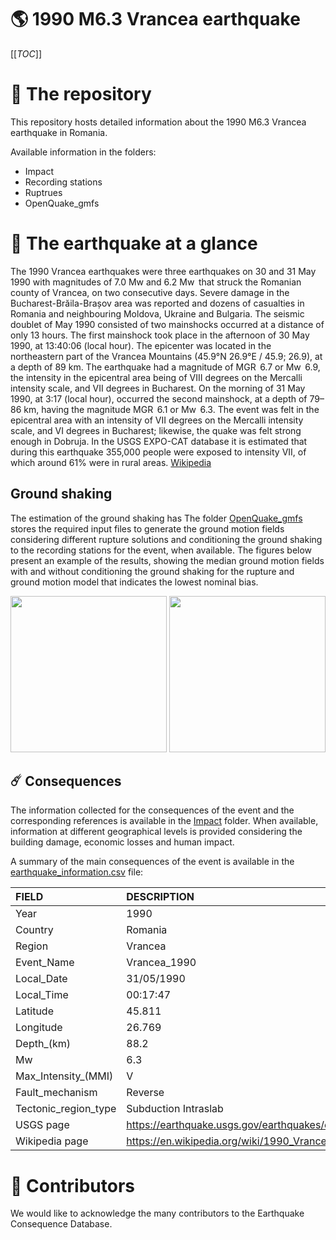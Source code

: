 # 🌎 1990 M6.3 Vrancea earthquake
[[_TOC_]]

# 📂 The repository  

This repository hosts detailed information about the 1990 M6.3 Vrancea earthquake in Romania.

Available information in the folders:

- Impact
- Recording stations
- Ruptrues
- OpenQuake_gmfs 


# 🚀 The earthquake at a glance 

The 1990 Vrancea earthquakes were three earthquakes on 30 and 31 May 1990 with magnitudes of 7.0 Mw and 6.2 Mw  that struck the Romanian county of Vrancea, on two consecutive days. Severe damage in the Bucharest-Brăila-Brașov area was reported and dozens of casualties in Romania and neighbouring Moldova, Ukraine and Bulgaria.
The seismic doublet of May 1990 consisted of two mainshocks occurred at a distance of only 13 hours. The first mainshock took place in the afternoon of 30 May 1990, at 13:40:06 (local hour). The epicenter was located in the northeastern part of the Vrancea Mountains (45.9°N 26.9°E﻿ / 45.9; 26.9), at a depth of 89 km. The earthquake had a magnitude of MGR  6.7 or Mw  6.9, the intensity in the epicentral area being of VIII degrees on the Mercalli intensity scale, and VII degrees in Bucharest. On the morning of 31 May 1990, at 3:17 (local hour), occurred the second mainshock, at a depth of 79–86 km, having the magnitude MGR  6.1 or Mw  6.3. The event was felt in the epicentral area with an intensity of VII degrees on the Mercalli intensity scale, and VI degrees in Bucharest; likewise, the quake was felt strong enough in Dobruja.
In the USGS EXPO-CAT database it is estimated that during this earthquake 355,000 people were exposed to intensity VII, of which around 61% were in rural areas.
[Wikipedia](https://en.wikipedia.org/wiki/1990_Vrancea_earthquakes)



## Ground shaking

The estimation of the ground shaking has The folder [OpenQuake_gmfs](./OpenQuake_gmfs/) stores the required input files to generate the ground motion fields considering different rupture solutions and conditioning the ground shaking to the recording stations for the event, when available. The figures below present an example of the results, showing the median ground motion fields with and without conditioning the ground shaking for the rupture and ground motion model that indicates the lowest nominal bias.

<img src="./OpenQuake_gmfs/median_gmf_stations_none.png" height="250">
<img src="./OpenQuake_gmfs/median_gmf_stations_seismic.png" height="250">

## ☄️ Consequences

The information collected for the consequences of the event and the corresponding references is available in the [Impact](./Impact) folder. When available, information at different geographical levels is provided considering the building damage, economic losses and human impact.

A summary of the main consequences of the event is available in the [earthquake_information.csv](./earthquake_information.csv) file:

| FIELD                | DESCRIPTION                                                            |
|:---------------------|:-----------------------------------------------------------------------|
| Year                 | 1990                                                                   |
| Country              | Romania                                                                |
| Region               | Vrancea                                                                |
| Event_Name           | Vrancea_1990                                                           |
| Local_Date           | 31/05/1990                                                             |
| Local_Time           | 00:17:47                                                               |
| Latitude             | 45.811                                                                 |
| Longitude            | 26.769                                                                 |
| Depth_(km)           | 88.2                                                                   |
| Mw                   | 6.3                                                                    |
| Max_Intensity_(MMI)  | V                                                                      |
| Fault_mechanism      | Reverse                                                                |
| Tectonic_region_type | Subduction Intraslab                                                   |
| USGS page            | https://earthquake.usgs.gov/earthquakes/eventpage/usp00049za/executive |
| Wikipedia page       | https://en.wikipedia.org/wiki/1990_Vrancea_earthquakes                 |


# 🌟 Contributors 

We would like to acknowledge the many contributors to the Earthquake Consequence Database.
